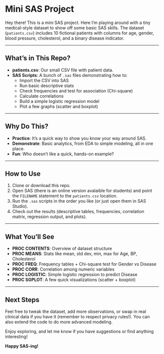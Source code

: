 # Mini SAS Project

Hey there! This is a mini SAS project. Here I’m playing around with a tiny medical-style dataset to show off some basic SAS skills. The dataset (`patients.csv`) includes 10 fictional patients with columns for age, gender, blood pressure, cholesterol, and a binary disease indicator.

---

## What’s in This Repo?

- **patients.csv**: Our small CSV file with patient data.  
- **SAS Scripts**: A bunch of `.sas` files demonstrating how to:  
  - Import the CSV into SAS  
  - Run basic descriptive stats  
  - Check frequencies and test for association (Chi-square)  
  - Calculate correlations  
  - Build a simple logistic regression model  
  - Plot a few graphs (scatter and boxplot)

---

## Why Do This?

- **Practice**: It’s a quick way to show you know your way around SAS.  
- **Demonstrate**: Basic analytics, from EDA to simple modeling, all in one place.  
- **Fun**: Who doesn’t like a quick, hands-on example?

---

## How to Use

1. Clone or download this repo.  
2. Open SAS (there is an online version avalaible for students) and point the `FILENAME` statement to the `patients.csv` location.  
3. Run the `.sas` scripts in the order you like (or just open them in SAS Studio).  
4. Check out the results (descriptive tables, frequencies, correlation matrix, regression output, and plots).

---

## What You’ll See

- **PROC CONTENTS**: Overview of dataset structure  
- **PROC MEANS**: Stats like mean, std dev, min, max for Age, BP, Cholesterol  
- **PROC FREQ**: Frequency tables + Chi-square test for Gender vs Disease  
- **PROC CORR**: Correlation among numeric variables  
- **PROC LOGISTIC**: Simple logistic regression to predict Disease  
- **PROC SGPLOT**: A few quick visualizations (scatter + boxplot)

---

## Next Steps

Feel free to tweak the dataset, add more observations, or swap in real clinical data if you have it (remember to respect privacy rules!). You can also extend the code to do more advanced modeling.

Enjoy exploring, and let me know if you have suggestions or find anything interesting!

**Happy SAS-ing!**  

